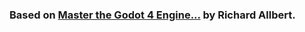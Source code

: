 ### Based on [Master the Godot 4 Engine...](https://www.udemy.com/course/jumpstart-to-2d-game-development-godot-4-for-beginners/) by Richard Allbert.
